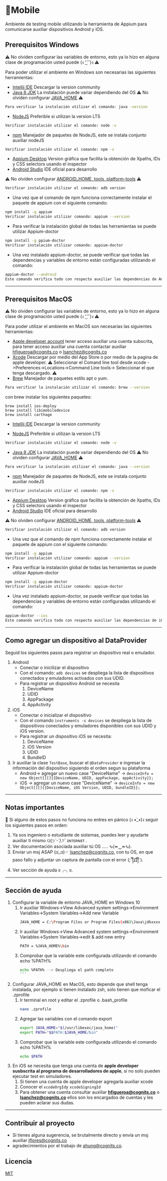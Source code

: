 # 📱Mobile

Ambiente de testing mobile utilizando la herramienta de Appium para comunicarse auxiliar dispositivos Android y iOS.

## Prerequisitos Windows
⚠️ No olviden configurar las variables de entorno, esto ya lo hizo en alguna clase de programación usted puede  (ง '̀͜ '́ )ง ⚠️

Para poder utilizar el ambiente en Windows son necesarias las siguientes herramientas:

- [Intellij IDE](https://www.jetbrains.com/idea/download/#) Descargar la version community
- [Java 8 JDK](https://www.oracle.com/technetwork/java/javase/downloads/index.html) La instalación puede variar dependiendo del OS ⚠️️ No olviden configurar [JAVA_HOME](https://www.aprenderaprogramar.com/index.php?option=com_content&view=article&id=389:configurar-java-en-windows-variables-de-entorno-javahome-y-path-cu00610b&catid=68&Itemid=188) ⚠️
```bash
Para verificar la instalación utilizar el comando: java -version
```
- [NodeJS](https://nodejs.org/en/) Preferible si utilizan la version LTS
```bash
Verificar instalación utilizar el comando: node -v
```
- [npm](https://www.npmjs.com) Manejador de paquetes de NodeJS, este se instala conjunto auxiliar nodeJS
```bash
Verificar instalación utilizar el comando: npm -v
```
- [Appium Desktop](http://appium.io) Version gráfica que facilita la obtención de Xpaths, IDs y CSS selectors usando el inspector
- [Android Studio](https://developer.android.com/studio)  IDE oficial para desarrollo

⚠️ No olviden configurar [ANDROID_HOME, tools, platform-tools](https://stackoverflow.com/questions/26356359/error-android-home-is-not-set-and-android-command-not-in-your-path-you-must) ⚠️
```bash
Verificar instalación utilizar el comando: adb version
```
- Una vez que el comando de npm funciona correctamente instalar el paquete de appium con el siguiente comando:
```bash
npm install -g appium
Verificar instalación utilizar comando: appium --version
```
- Para verificar la instalación global de todas las herramientas se puede utilizar Appium-doctor

```bash
npm install -g ppium-doctor
Verificar instalación utilizar comando: appium-doctor
```
- Una vez instalado appium-doctor, se puede verificar que todas las dependencias y variables de entorno están configuradas utilizando el comando:
```bash
appium-doctor --android
Este comando verifica todo con respecto auxiliar las dependencias de Android
```
***

## Prerequisitos MacOS
⚠️ No olviden configurar las variables de entorno, esto ya lo hizo en alguna clase de programación usted puede (ง '̀͜ '́ )ง  ⚠️

Para poder utilizar el ambiente en MacOS son necesarias las siguientes herramientas:

- [Apple developer account](https://developer.apple.com) tener acceso auxiliar una cuenta subscrita, para tener acceso auxiliar una cuenta contactar auxiliar hfigueroa@cognits.co o lsanchez@cognits.co
- [Xcode](https://developer.apple.com/xcode/) Descargar por medio del App Store o por medio de la pagina de apple developer.
  ⚠️ Seleccionar el Comand line tool desde xcode ->Preferences->Locations->Command Line tools-> Seleccionar el que tenga descargado. ⚠️
- [Brew](https://brew.sh) Manejador de paquetes estilo apt o yum.
```bash
Para verificar la instalación utilizar el comando: brew --version
```
con brew instalar los siguientes paquetes:
```code
brew install ios-deploy
brew install libimobiledevice
brew install carthage
```
  
- [Intellij IDE](https://www.jetbrains.com/idea/download/#) Descargar la version community

- [NodeJS](https://nodejs.org/en/) Preferible si utilizan la version LTS
```bash
Verificar instalación utilizar el comando: node -v
```
- [Java 8 JDK](https://www.oracle.com/technetwork/java/javase/downloads/index.html) La instalación puede variar dependiendo del OS ⚠️ No olviden configurar [JAVA_HOME](https://www.mkyong.com/java/how-to-set-java_home-environment-variable-on-mac-os-x/) ⚠️
```bash
Para verificar la instalación utilizar el comando: java --version
```
- [npm](https://www.npmjs.com) Manejador de paquetes de NodeJS, este se instala conjunto auxiliar nodeJS
```bash
Verificar instalación utilizar el comando: npm -v
```
- [Appium Desktop](http://appium.io) Version gráfica que facilita la obtención de Xpaths, IDs y CSS selectors usando el inspector
- [Android Studio](https://developer.android.com/studio)  IDE oficial para desarrollo

⚠️ No olviden configurar [ANDROID_HOME, tools, platform-tools](https://stackoverflow.com/questions/19986214/setting-android-home-enviromental-variable-on-mac-os-x) ⚠️
```bash
Verificar instalación utilizar el comando: adb version
```
- Una vez que el comando de npm funciona correctamente instalar el paquete de appium con el siguiente comando:
```bash
npm install -g appium
Verificar instalación utilizar comando: appium --version
```
- Para verificar la instalación global de todas las herramientas se puede utilizar Appium-doctor
```bash
npm install -g appium-doctor
Verificar instalación utilizar comando: appium-doctor
```
- Una vez instalado appium-doctor, se puede verificar que todas las dependencias y variables de entorno están configuradas utilizando el comando:
```bash
appium-doctor --ios
Este comando verifica todo con respecto auxiliar las dependencias de iOS
```
***

## Como agregar un dispositivo al DataProvider
Seguid los siguientes pasos para registrar un dispositivo real o emulador.

1. Android
    - Conectar o inicilizar el dispositivo
    - Con el comando: ```adb devices``` se despliega la lista de dispositivos conectados y emuladores activados con sus UDID.
    - Para registrar un dispositivo Android se necesita
        1. DeviceName
        1. UDID
        1. AppPackage
        1. AppActivity
1. iOS
    - Conectar o inicializar el dispositivo
    - Con el comando ```ìnstruments -s devices``` se despliega la lista de dispositivos conectados y emuladores disponibles con sus UDID y iOS version.
    - Para registrar un dispositivo iOS se necesita:
        1. DeviceName
        1. iOS Version
        1. UDID
        1. BundleID
1. Ir auxiliar la clase `TestBase`, buscar el `@DataProvider` e ingresar la información del dispositivo siguiendo el orden segun su plataforma
    - Android-> agregar un nuevo case "DeviceName" -> `deviceInfo = new Object[][]{{DeviceName, UDID, appPackage, appActivity}};`
    - iOS -> agregar un nuevo case "DeviceName" -> `deviceInfo = new Object[][]{{DeviceName, iOS Version, UDID, bundleID}};` 
***
## Notas importantes
🙏 Si alguno de estos pasos no funciona no entres en pánico (ง •̀_•́)ง seguir los siguientes pasos en orden:

1.  Ya sos ingeniero o estudiante de sistemas, puedes leer y ayudarte auxiliar ti mismo ଘ(੭*ˊᵕˋ)੭* ̀ˋ ɪɴᴛᴇʀɴᴇᴛ .
1. Ver documentación asociada auxiliar tú OS .....  ԅ(≖‿≖ԅ).
1. Enviar un msj ASAP  (ಡ_ಡ)☞ lsanchez@cognits.co, con tu OS, en que paso fallo y adjuntar un captura de pantalla con el error (;´༎ຶД༎ຶ`).
1. Ver sección de ayuda ಠ╭╮ಠ.
***
## Sección de ayuda
1. Configurar la variable de entorno JAVA_HOME en Windows 10
    1. Ir auxiliar Windows->View Advanced system settings->Environment Variables->System Variables->Add new Variable
        ````bash
        JAVA_HOME = C:\Program Files or Program Files(x86)\Java\jdkxxxx
        ````
    1. Ir auxiliar Windows->View Advanced system settings->Environment Variables->System Variables->edit & add new entry
        ````bash
        PATH = %JAVA_HOME%\bin 
        ````
    1. Comprobar que la variable este configurada utilizando el comando echo %PATH%
       ````bash
       echo %PATH% --> Despliega el path completo
       ```
1. Configurar JAVA_HOME en MacOS, esto depende que shell tenga instalada, por ejemplo si tienen instalado zsh, solo tienen que moficar el .zprofile
    1. Ir terminal en root y editar el .zprofile o .bash_profile
        ````bash
        nano .zprofile
        ````
    1. Agregar las variables con el comando export
        ```` bash
        export JAVA_HOME="$(/usr/libexec/java_home)"
        export PATH="$$PATH:$JAVA_HOME/bin"
       ````
    1. Comprobar que la variable este configurada utilizando el comando echo %PATH%
       ```` bash
       echo $PATH
       ```` 
1. En iOS se necesita que tenga una cuenta de **apple developer susbscrita al programa de desarrolladores de apple**, si no solo pueden ejecutar test en simuladores.
    1. Si tienen una cuenta de apple developer agregarla auxiliar xcode
    1. Conocer el `xcodeOrgId`y `xcodeSigningId` 
    1. Para obtener una cuenta consultar auxiliar **hfigueroa@cognits.co** o **lsanchez@cognits.co** ellos son los encargados de cuentas y les pueden aclarar sus dudas.
    
***    
## Contribuir al proyecto
- Si tienes alguna sugerencia, se brutalmente directo y envía un msj auxiliar jflores@cognits.co
- agradecimientos por el trabajo de ahung@cognits.co.
## Licencia
[MIT](https://choosealicense.com/licenses/mit/)